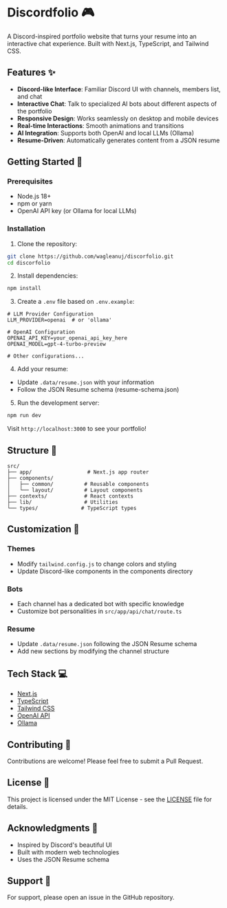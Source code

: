 # Discordfolio 🎮

A Discord-inspired portfolio website that turns your resume into an interactive chat experience. Built with Next.js, TypeScript, and Tailwind CSS.

## Features ✨

- **Discord-like Interface**: Familiar Discord UI with channels, members list, and chat
- **Interactive Chat**: Talk to specialized AI bots about different aspects of the portfolio
- **Responsive Design**: Works seamlessly on desktop and mobile devices
- **Real-time Interactions**: Smooth animations and transitions
- **AI Integration**: Supports both OpenAI and local LLMs (Ollama)
- **Resume-Driven**: Automatically generates content from a JSON resume

## Getting Started 🚀

### Prerequisites

- Node.js 18+ 
- npm or yarn
- OpenAI API key (or Ollama for local LLMs)

### Installation

1. Clone the repository:
```bash
git clone https://github.com/wagleanuj/discorfolio.git
cd discorfolio
```

2. Install dependencies:
```bash
npm install
```

3. Create a `.env` file based on `.env.example`:
```env
# LLM Provider Configuration
LLM_PROVIDER=openai  # or 'ollama'

# OpenAI Configuration
OPENAI_API_KEY=your_openai_api_key_here
OPENAI_MODEL=gpt-4-turbo-preview

# Other configurations...
```

4. Add your resume:
- Update `.data/resume.json` with your information
- Follow the JSON Resume schema (resume-schema.json)

5. Run the development server:
```bash
npm run dev
```

Visit `http://localhost:3000` to see your portfolio!

## Structure 📁

```
src/
├── app/                  # Next.js app router
├── components/          
│   ├── common/          # Reusable components
│   └── layout/          # Layout components
├── contexts/            # React contexts
├── lib/                 # Utilities
└── types/              # TypeScript types
```

## Customization 🎨

### Themes
- Modify `tailwind.config.js` to change colors and styling
- Update Discord-like components in the components directory

### Bots
- Each channel has a dedicated bot with specific knowledge
- Customize bot personalities in `src/app/api/chat/route.ts`

### Resume
- Update `.data/resume.json` following the JSON Resume schema
- Add new sections by modifying the channel structure

## Tech Stack 💻

- [Next.js](https://nextjs.org/)
- [TypeScript](https://www.typescriptlang.org/)
- [Tailwind CSS](https://tailwindcss.com/)
- [OpenAI API](https://openai.com/api/)
- [Ollama](https://ollama.ai/)

## Contributing 🤝

Contributions are welcome! Please feel free to submit a Pull Request.

## License 📄

This project is licensed under the MIT License - see the [LICENSE](LICENSE) file for details.

## Acknowledgments 🙏

- Inspired by Discord's beautiful UI
- Built with modern web technologies
- Uses the JSON Resume schema

## Support 💬

For support, please open an issue in the GitHub repository.

